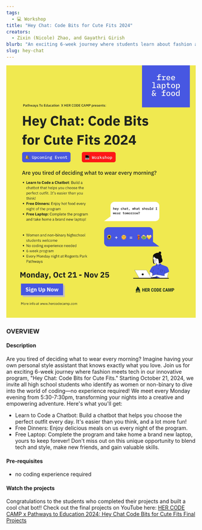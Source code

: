 ```yaml
---
tags:
  - 💻 Workshop
title: "Hey Chat: Code Bits for Cute Fits 2024"
creators:
  - Zixin (Nicole) Zhao, and Gayathri Girish
blurb: "An exciting 6-week journey where students learn about fashion and tech by building a chatbot using large language models (LLMs)"
slug: hey-chat
---
```


![poster](/programs-hey-chat-poster.jpg "hey chat")

### OVERVIEW

#### Description

Are you tired of deciding what to wear every morning? Imagine having your own personal style assistant that knows exactly what you love. Join us for an exciting 6-week journey where fashion meets tech in our innovative program, "Hey Chat: Code Bits for Cute Fits."
Starting October 21, 2024, we invite all high school students who identify as women or non-binary to dive into the world of coding—no experience required! We meet every Monday evening from 5:30-7:30pm, transforming your nights into a creative and empowering adventure.
Here's what you'll get:
*	Learn to Code a Chatbot: Build a chatbot that helps you choose the perfect outfit every day. It's easier than you think, and a lot more fun!
*	Free Dinners: Enjoy delicious meals on us every night of the program.
*	Free Laptop: Complete the program and take home a brand new laptop, yours to keep forever!
Don't miss out on this unique opportunity to blend tech and style, make new friends, and gain valuable skills.

#### Pre-requisites

* no coding experience required

#### Watch the projects
Congratulations to the students who completed their projects and built a cool chat bot!!
Check out the final projects on YouTube here:
[HER CODE CAMP x Pathways to Education 2024: Hey Chat Code Bits for Cute Fits Final Projects](https://youtube.com/playlist?list=PLPQBYTEsPZGMd9GJ6rCTkVz2ZrznG6VFZ&feature=shared)